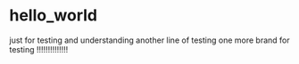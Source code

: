 # hello_world
just for testing and understanding
another line of testing
one more brand for testing !!!!!!!!!!!!!!
